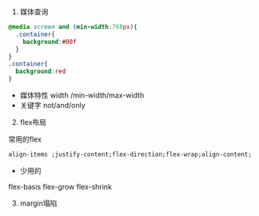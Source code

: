 1. 媒体查询
```css
@media screen and (min-width:768px){
  .container{
    background:#00f
  }
}
.container{
  background:red
}
```

- 媒体特性 width /min-width/max-width
- 关键字 not/and/only

2. flex布局

常用的flex
```css
align-items ;justify-content;flex-direction;flex-wrap;align-content;
```
- 少用的

flex-basis flex-grow flex-shrink

3. margin塌陷